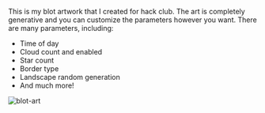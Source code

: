 This is my blot artwork that I created for hack club. The art is completely generative and you can customize the parameters however you want. There are many parameters, including:

- Time of day
- Cloud count and enabled
- Star count
- Border type
- Landscape random generation
- And much more!

![blot-art](https://github.com/user-attachments/assets/fb239d7f-2296-41cd-adb2-f082bb8b6c73)
